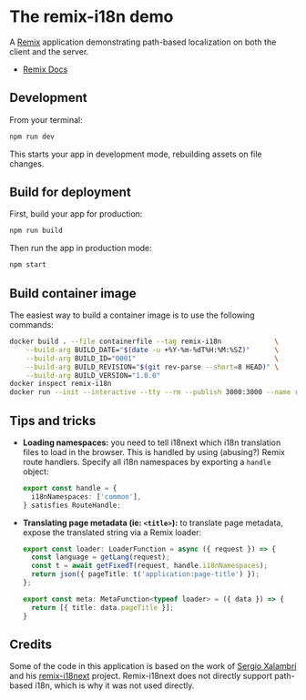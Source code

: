 # The remix-i18n demo

A [Remix](https://remix.run/) application demonstrating path-based localization on both the client and the server.

- [Remix Docs](https://remix.run/docs)

## Development

From your terminal:

``` sh
npm run dev
```

This starts your app in development mode, rebuilding assets on file changes.

## Build for deployment

First, build your app for production:

``` sh
npm run build
```

Then run the app in production mode:

``` sh
npm start
```

## Build container image

The easiest way to build a container image is to use the following commands:

``` sh
docker build . --file containerfile --tag remix-i18n             \
    --build-arg BUILD_DATE="$(date -u +%Y-%m-%dT%H:%M:%SZ)"      \
    --build-arg BUILD_ID="0001"                                  \
    --build-arg BUILD_REVISION="$(git rev-parse --short=8 HEAD)" \
    --build-arg BUILD_VERSION="1.0.0"
docker inspect remix-i18n
docker run --init --interactive --tty --rm --publish 3000:3000 --name remix-i18n remix-i18n
```

## Tips and tricks

- **Loading namespaces:** you need to tell i18next which i18n translation files to load in the browser. This is handled
  by using (abusing?) Remix route handlers. Specify all i18n namespaces by exporting a `handle` object:

  ``` typescript
  export const handle = {
    i18nNamespaces: ['common'],
  } satisfies RouteHandle;
  ```

- **Translating page metadata (ie: `<title>`):** to translate page metadata, expose the translated string via a Remix
  loader:

  ``` typescript
  export const loader: LoaderFunction = async ({ request }) => {
    const language = getLang(request);
    const t = await getFixedT(request, handle.i18nNamespaces);
    return json({ pageTitle: t('application:page-title') });
  };

  export const meta: MetaFunction<typeof loader> = ({ data }) => {
    return [{ title: data.pageTitle }];
  }
  ```

## Credits

Some of the code in this application is based on the work of [Sergio Xalambrí](https://github.com/sergiodxa) and his
[remix-i18next](https://github.com/sergiodxa/remix-i18next) project. Remix-i18next does not directly support path-based
i18n, which is why it was not used directly.
